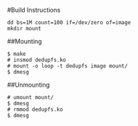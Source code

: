 #Build Instructions

```
dd bs=1M count=100 if=/dev/zero of=image
mkdir mount
```

##Mounting

```
$ make
# insmod dedupfs.ko
# mount -o loop -t dedupfs image mount/
$ dmesg
```

##Unmounting

```
# umount mount/
$ dmesg
# rmmod dedupfs.ko 
$ dmesg
```


